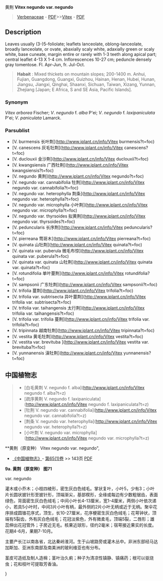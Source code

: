 黄荆 **Vitex negundo var. negundo**

> [Verbenaceae](http://www.iplant.cn/info/Verbenaceae?t=foc) - [PDF](http://www.iplant.cn/foc/pdf/Verbenaceae.pdf)>>[Vitex](http://www.iplant.cn/info/Vitex?t=foc) - [PDF](http://www.iplant.cn/foc/pdf/Vitex.pdf)

## Description

Leaves usually (3-)5-foliolate; leaflets lanceolate, oblong-lanceolate, broadly lanceolate, or ovate, abaxially scaly white, adaxially green or scaly white, base cuneate, margin entire or rarely with 1-3 teeth along apical part; central leaflet 4-13 X   1-4 cm. Inflorescences 10-27 cm; peduncle densely gray tomentose. Fl. Apr-Jun, fr. Jul-Oct.

> **Habait** : 
> Mixed thickets on mountain slopes; 200-1400 m. Anhui, Fujian, Guangdong, Guangxi, Guizhou, Hainan, Henan, Hubei, Hunan, Jiangsu, Jiangxi, Qinghai, Shaanxi, Sichuan, Taiwan, Xizang, Yunnan, Zhejiang [Japan; E Africa, S and SE Asia, Pacific Islands].

### Synonym
*Vitex arborea* Fischer; *V*. *negundo* f. *alba* P'ei; *V*. *negundo* f. *laxipaniculata* P'ei; *V*. *paniculata* Lamarck.

### Parsublist

* [V.  burmensis  长叶荆](http://www.iplant.cn/info/Vitex burmensis?t=foc)
* [V.  canescens  灰毛牡荆](http://www.iplant.cn/info/Vitex canescens?t=foc)
* [V.  duclouxii  金沙荆](http://www.iplant.cn/info/Vitex duclouxii?t=foc)
* [V.  kwangsiensis  广西牡荆](http://www.iplant.cn/info/Vitex kwangsiensis?t=foc)
* [V.  negundo  黄荆](http://www.iplant.cn/info/Vitex negundo?t=foc)
* [V.  negundo var. cannabifolia  牡荆](http://www.iplant.cn/info/Vitex negundo var. cannabifolia?t=foc)
* [V.  negundo var. heterophylla  荆条](http://www.iplant.cn/info/Vitex negundo var. heterophylla?t=foc)
* [V.  negundo var. microphylla  小叶荆](http://www.iplant.cn/info/Vitex negundo var. microphylla?t=foc)
* [V.  negundo var. thyrsoides  拟黄荆](http://www.iplant.cn/info/Vitex negundo var. thyrsoides?t=foc)
* [V.  peduncularis  长序荆](http://www.iplant.cn/info/Vitex peduncularis?t=foc)
* [V.  pierreana  莺哥木](http://www.iplant.cn/info/Vitex pierreana?t=foc)
* [V.  quinata  山牡荆](http://www.iplant.cn/info/Vitex quinata?t=foc)
* [V.  quinata var. puberula  微毛布惊](http://www.iplant.cn/info/Vitex quinata var. puberula?t=foc)
* [V.  quinata var. quinata  山牡荆](http://www.iplant.cn/info/Vitex quinata var. quinata?t=foc)
* [V.  rotundifolia  单叶蔓荆](http://www.iplant.cn/info/Vitex rotundifolia?t=foc)
* [V.  sampsonii  广东牡荆](http://www.iplant.cn/info/Vitex sampsonii?t=foc)
* [V.  trifolia  蔓荆](http://www.iplant.cn/info/Vitex trifolia?t=foc)
* [V.  trifolia var. subtrisecta  异叶蔓荆](http://www.iplant.cn/info/Vitex trifolia var. subtrisecta?t=foc)
* [V.  trifolia var. taihangensis  太行荆](http://www.iplant.cn/info/Vitex trifolia var. taihangensis?t=foc)
* [V.  trifolia var. trifolia  蔓荆](http://www.iplant.cn/info/Vitex trifolia var. trifolia?t=foc)
* [V.  tripinnata  越南牡荆](http://www.iplant.cn/info/Vitex tripinnata?t=foc)
* [V.  vestita  黄毛牡荆](http://www.iplant.cn/info/Vitex vestita?t=foc)
* [V.  vestita var. brevituba  ](http://www.iplant.cn/info/Vitex vestita var. brevituba?t=foc)
* [V.  yunnanensis  滇牡荆](http://www.iplant.cn/info/Vitex yunnanensis?t=foc)

## 中国植物志

> * [白毛黄荆  V.  negundo f. alba](http://www.iplant.cn/info/Vitex negundo f. alba?t=z)
> * [疏序黄荆  V.  negundo f. laxipaniculata](http://www.iplant.cn/info/Vitex negundo f. laxipaniculata?t=z)
> * [牡荆  V.  negundo var. cannabifolia](http://www.iplant.cn/info/Vitex negundo var. cannabifolia?t=z)
> * [荆条  V.  negundo var. heterophylla](http://www.iplant.cn/info/Vitex negundo var. heterophylla?t=z)
> * [小叶荆  V.  negundo var. microphylla](http://www.iplant.cn/info/Vitex negundo var. microphylla?t=z)

**黄荆（原变种） Vitex negundo var. negundo",

* [《中国植物志》](http://www.iplant.cn/frps)- [第65(1)卷](http://www.iplant.cn/frps/vol/65(1)) >> 143页 [PDF](http://www.iplant.cn/frps/pdf/65(1)/143.pdf)

**9a. 黄荆（原变种）  图71**

var. negundo

灌木或小乔木；小枝四棱形，密生灰白色绒毛。掌状复叶，小叶5，少有3；小叶片长圆状披针形至披针形，顶端渐尖，基部楔形，全缘或每边有少数粗锯齿，表面绿色，背面密生灰白色绒毛；中间小叶长4-13厘米，宽1-4厘米，两侧小叶依次递小，若具5小叶时，中间3片小叶有柄，最外侧的2片小叶无柄或近于无柄。聚伞花序排成圆锥花序式，顶生，长10-27厘米，花序梗密生灰白色绒毛；花萼钟状，顶端有5裂齿，外有灰白色绒毛；花冠淡紫色，外有微柔毛，顶端5裂，二唇形；雄蕊伸出花冠管外；子房近无毛。核果近球形，径约2毫米；宿萼接近果实的长度。花期4-6月，果期7-10月。

主要产长江以南各省，北达秦岭淮河。生于山坡路旁或灌木丛中。非洲东部经马达加斯加、亚洲东南部及南美洲的玻利维亚也有分布。

茎皮可造纸及制人造棉；茎叶治久痢；种子为清凉性镇静、镇痛药；根可以驱烧虫；花和枝叶可提取芳香油。

}